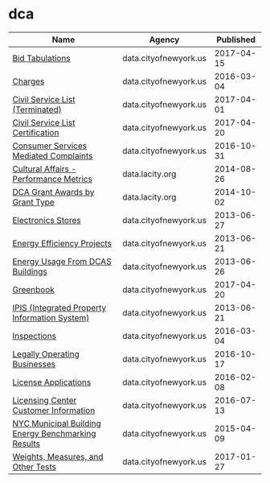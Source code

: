 # dca

Name | Agency | Published
---- | ---- | ---------
[Bid Tabulations](../datasets/9k82-ys7w.md) | data.cityofnewyork.us | 2017-04-15
[Charges](../datasets/5fn4-dr26.md) | data.cityofnewyork.us | 2016-03-04
[Civil Service List (Terminated)](../datasets/qu8g-sxqf.md) | data.cityofnewyork.us | 2017-04-01
[Civil Service List Certification](../datasets/a9md-ynri.md) | data.cityofnewyork.us | 2017-04-20
[Consumer Services Mediated Complaints](../datasets/nre2-6m2s.md) | data.cityofnewyork.us | 2016-10-31
[Cultural Affairs - Performance Metrics](../datasets/e3gp-gx53.md) | data.lacity.org | 2014-08-26
[DCA Grant Awards by Grant Type](../datasets/75mm-gccg.md) | data.lacity.org | 2014-10-02
[Electronics Stores](../datasets/xszr-btpb.md) | data.cityofnewyork.us | 2013-06-27
[Energy Efficiency Projects](../datasets/h3qk-ybvt.md) | data.cityofnewyork.us | 2013-06-21
[Energy Usage From DCAS Buildings](../datasets/pwva-zn2w.md) | data.cityofnewyork.us | 2013-06-26
[Greenbook](../datasets/mdcw-n682.md) | data.cityofnewyork.us | 2017-04-20
[IPIS (Integrated Property Information System)](../datasets/n5mv-nfpy.md) | data.cityofnewyork.us | 2013-06-21
[Inspections](../datasets/jzhd-m6uv.md) | data.cityofnewyork.us | 2016-03-04
[Legally Operating Businesses](../datasets/w7w3-xahh.md) | data.cityofnewyork.us | 2016-10-17
[License Applications](../datasets/ptev-4hud.md) | data.cityofnewyork.us | 2016-02-08
[Licensing Center Customer Information](../datasets/azp6-hepu.md) | data.cityofnewyork.us | 2016-07-13
[NYC Municipal Building Energy Benchmarking Results](../datasets/vvj6-d5qx.md) | data.cityofnewyork.us | 2015-04-09
[Weights, Measures, and Other Tests](../datasets/8fei-z6rz.md) | data.cityofnewyork.us | 2017-01-27

